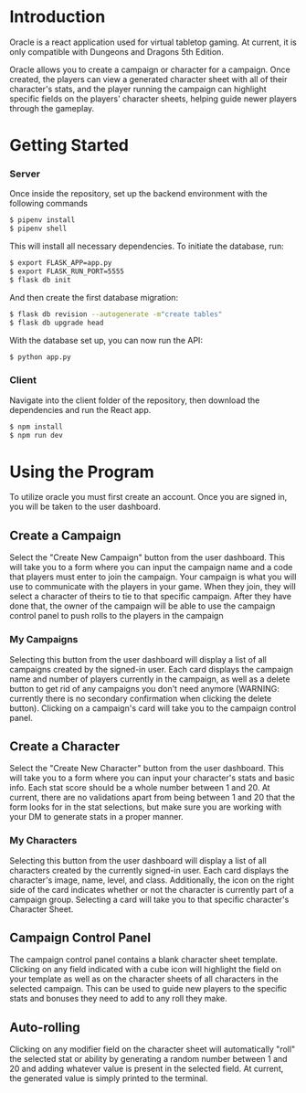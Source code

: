 # Introduction

Oracle is a react application used for virtual tabletop gaming. At current, it is only compatible with Dungeons and Dragons 5th Edition.

Oracle allows you to create a campaign or character for a campaign. Once created, the players can view a generated character sheet with all of their character's stats, and the player running the campaign can highlight specific fields on the players' character sheets, helping guide newer players through the gameplay.

# Getting Started

### Server

Once inside the repository, set up the backend environment with the following commands

```bash
$ pipenv install
$ pipenv shell
```

This will install all necessary dependencies. To initiate the database, run:

```bash
$ export FLASK_APP=app.py
$ export FLASK_RUN_PORT=5555
$ flask db init
```

And then create the first database migration:

```bash
$ flask db revision --autogenerate -m"create tables"
$ flask db upgrade head
```

With the database set up, you can now run the API:

```bash
$ python app.py
```

### Client

Navigate into the client folder of the repository, then download the dependencies and run the React app.

```bash
$ npm install
$ npm run dev
```

# Using the Program

To utilize oracle you must first create an account. Once you are signed in, you will be taken to the user dashboard.

## Create a Campaign

Select the "Create New Campaign" button from the user dashboard. This will take you to a form where you can input the campaign name and a code that players must enter to join the campaign. Your campaign is what you will use to communicate with the players in your game. When they join, they will select a character of theirs to tie to that specific campaign. After they have done that, the owner of the campaign will be able to use the campaign control panel to push rolls to the players in the campaign

### My Campaigns

Selecting this button from the user dashboard will display a list of all campaigns created by the signed-in user. Each card displays the campaign name and number of players currently in the campaign, as well as a delete button to get rid of any campaigns you don't need anymore (WARNING: currently there is no secondary confirmation when clicking the delete button). Clicking on a campaign's card will take you to the campaign control panel.

## Create a Character

Select the "Create New Character" button from the user dashboard. This will take you to a form where you can input your character's stats and basic info. Each stat score should be a whole number between 1 and 20. At current, there are no validations apart from being between 1 and 20 that the form looks for in the stat selections, but make sure you are working with your DM to generate stats in a proper manner.

### My Characters

Selecting this button from the user dashboard will display a list of all characters created by the currently signed-in user. Each card displays the character's image, name, level, and class. Additionally, the icon on the right side of the card indicates whether or not the character is currently part of a campaign group. Selecting a card will take you to that specific character's Character Sheet.

## Campaign Control Panel

The campaign control panel contains a blank character sheet template. Clicking on any field indicated with a cube icon will highlight the field on your template as well as on the character sheets of all characters in the selected campaign. This can be used to guide new players to the specific stats and bonuses they need to add to any roll they make.

## Auto-rolling

Clicking on any modifier field on the character sheet will automatically "roll" the selected stat or ability by generating a random number between 1 and 20 and adding whatever value is present in the selected field. At current, the generated value is simply printed to the terminal.

